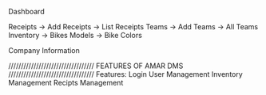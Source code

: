Dashboard

Receipts
 -> Add Receipts
 -> List Receipts
Teams
 -> Add Teams
 -> All Teams
Inventory
 -> Bikes Models
 -> Bike Colors

Company Information






//////////////////////////////////
	 FEATURES OF AMAR DMS
//////////////////////////////////
Features:
	Login
	User Management
	Inventory Management
	Recipts Management

